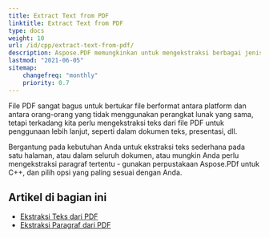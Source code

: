 ```yaml
---
title: Extract Text from PDF 
linktitle: Extract Text from PDF
type: docs
weight: 10
url: /id/cpp/extract-text-from-pdf/
description: Aspose.PDF memungkinkan untuk mengekstraksi berbagai jenis informasi. Bagian ini berisi artikel tentang ekstraksi teks dari dokumen PDF menggunakan Aspose.PDF dalam C++.
lastmod: "2021-06-05"
sitemap:
    changefreq: "monthly"
    priority: 0.7
---
```


File PDF sangat bagus untuk bertukar file berformat antara platform dan antara orang-orang yang tidak menggunakan perangkat lunak yang sama, tetapi terkadang kita perlu mengekstraksi teks dari file PDF untuk penggunaan lebih lanjut, seperti dalam dokumen teks, presentasi, dll.

Bergantung pada kebutuhan Anda untuk ekstraksi teks sederhana pada satu halaman, atau dalam seluruh dokumen, atau mungkin Anda perlu mengekstraksi paragraf tertentu - gunakan perpustakaan Aspose.PDf untuk C++, dan pilih opsi yang paling sesuai dengan Anda.

## Artikel di bagian ini

- [Ekstraksi Teks dari PDF](/pdf/id/cpp/extract-text-from-all-pdf/)
- [Ekstraksi Paragraf dari PDF](/pdf/id/cpp/extract-paragraph-from-pdf/)